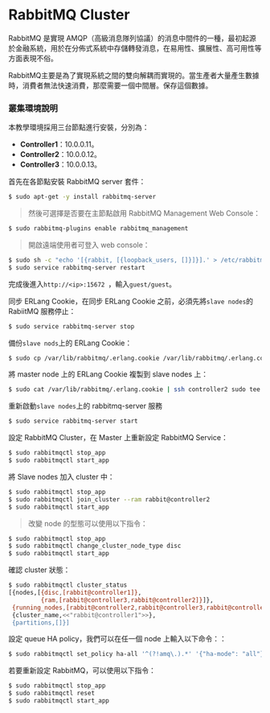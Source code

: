 # RabbitMQ Cluster
RabbitMQ 是實現 AMQP（高級消息隊列協議）的消息中間件的一種，最初起源於金融系統，用於在分佈式系統中存儲轉發消息，在易用性、擴展性、高可用性等方面表現不俗。

RabbitMQ主要是為了實現系統之間的雙向解耦而實現的。當生產者大量產生數據時，消費者無法快速消費，那麼需要一個中間層。保存這個數據。

### 叢集環境說明
本教學環境採用三台節點進行安裝，分別為：
* **Controller1**：10.0.0.11。
* **Controller2**：10.0.0.12。
* **Controller3**：10.0.0.13。

首先在各節點安裝 RabbitMQ server 套件：
```sh
$ sudo apt-get -y install rabbitmq-server
```
> 然後可選擇是否要在主節點啟用 RabbitMQ Management Web Console：
>
```sh
$ sudo rabbitmq-plugins enable rabbitmq_management
```
> 開啟遠端使用者可登入 web console：
>
```sh
$ sudo sh -c "echo '[{rabbit, [{loopback_users, []}]}].' > /etc/rabbitmq/rabbitmq.config"
$ sudo service rabbitmq-server restart
```
完成後進入```http://<ip>:15672 ```，輸入```guest/guest```。


同步 ERLang Cookie，在同步 ERLang Cookie 之前，必須先將```slave nodes```的 RabiitMQ 服務停止：
```sh
$ sudo service rabbitmq-server stop
```

備份```slave nods```上的 ERLang Cookie：
```sh
$ sudo cp /var/lib/rabbitmq/.erlang.cookie /var/lib/rabbitmq/.erlang.cookie.bak
```
將 master node 上的 ERLang Cookie 複製到 slave nodes 上：
```sh
$ sudo cat /var/lib/rabbitmq/.erlang.cookie | ssh controller2 sudo tee /var/lib/rabbitmq/.erlang.cookie
```
重新啟動```slave nodes```上的 rabbitmq-server 服務
```sh
$ sudo service rabbitmq-server start
```

設定 RabbitMQ Cluster，在 Master 上重新設定 RabbitMQ Service：
```sh
$ sudo rabbitmqctl stop_app
$ sudo rabbitmqctl start_app
```

將 Slave nodes 加入 cluster 中：
```sh
$ sudo rabbitmqctl stop_app
$ sudo rabbitmqctl join_cluster --ram rabbit@controller2
$ sudo rabbitmqctl start_app
```
> 改變 node 的型態可以使用以下指令：
```sh
$ sudo rabbitmqctl stop_app
$ sudo rabbitmqctl change_cluster_node_type disc
$ sudo rabbitmqctl start_app
```

確認 cluster 狀態：
```sh
$ sudo rabbitmqctl cluster_status
[{nodes,[{disc,[rabbit@controller1]},
         {ram,[rabbit@controller3,rabbit@controller2]}]},
 {running_nodes,[rabbit@controller2,rabbit@controller3,rabbit@controller1]},
 {cluster_name,<<"rabbit@controller1">>},
 {partitions,[]}]
```

設定 queue HA policy，我們可以在任一個 node 上輸入以下命令：：
```sh
$ sudo rabbitmqctl set_policy ha-all '^(?!amq\.).*' '{"ha-mode": "all"}'
```

若要重新設定 RabbitMQ，可以使用以下指令：
```sh
$ sudo rabbitmqctl stop_app
$ sudo rabbitmqctl reset
$ sudo rabbitmqctl start_app
```
